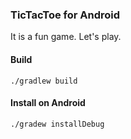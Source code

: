 ### TicTacToe for Android ###

It is a fun game. Let's play.

#### Build ####

`./gradlew build`


#### Install on Android ####

`./gradew installDebug`
